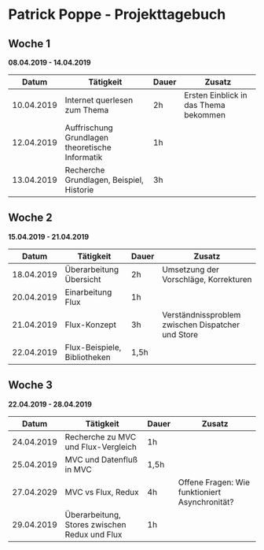 # Patrick Poppe - Projekttagebuch

## Woche 1

__08.04.2019 - 14.04.2019__

| Datum      | Tätigkeit                                       | Dauer | Zusatz                                |
| ---------- | ----------------------------------------------- | ----- | ------------------------------------- |
| 10.04.2019 | Internet querlesen zum Thema                    | 2h    | Ersten Einblick in das Thema bekommen |
| 12.04.2019 | Auffrischung Grundlagen theoretische Informatik | 1h    |                                       |
| 13.04.2019 | Recherche Grundlagen, Beispiel, Historie        | 3h    |                                       |

## Woche 2

__15.04.2019 - 21.04.2019__

| Datum      | Tätigkeit                    | Dauer | Zusatz                                            |
| ---------- | ---------------------------- | ----- | ------------------------------------------------- |
| 18.04.2019 | Überarbeitung Übersicht      | 2h    | Umsetzung der Vorschläge, Korrekturen             |
| 20.04.2019 | Einarbeitung Flux            | 1h    |                                                   |
| 21.04.2019 | Flux-Konzept                 | 3h    | Verständnissproblem zwischen Dispatcher und Store |
| 22.04.2019 | Flux-Beispiele, Bibliotheken | 1,5h  |                                                   |

## Woche 3

__22.04.2019 - 28.04.2019__

| Datum      | Tätigkeit                                     | Dauer | Zusatz                                         |
| ---------- | --------------------------------------------- | ----- | ---------------------------------------------- |
| 24.04.2019 | Recherche zu MVC und Flux-Vergleich           | 1h    |                                                |
| 25.04.2019 | MVC und Datenfluß in MVC                      | 1,5h  |                                                |
| 27.04.2029 | MVC vs Flux, Redux                            | 4h    | Offene Fragen: Wie funktioniert Asynchronität? |
| 29.04.2019 | Überarbeitung, Stores zwischen Redux und Flux | 1h    |                                                |

